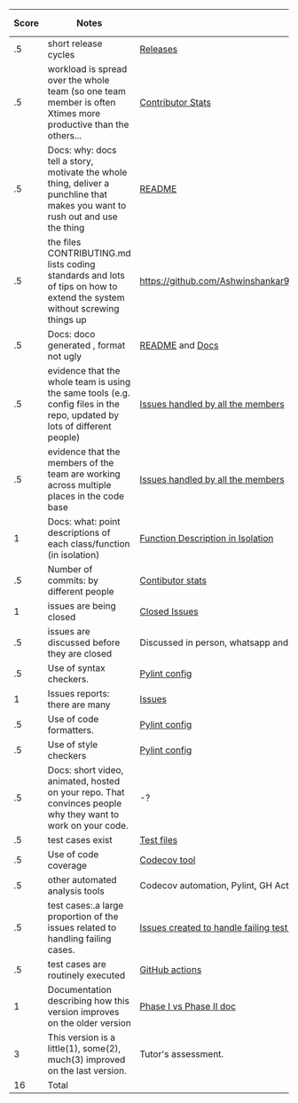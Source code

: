 |Score|Notes| Evidence| Self Assessment|
|-|-----|---------|-----------|
|.5| short release cycles|[Releases](https://github.com/Ashwinshankar98/TeachersPetBot/releases)|.5|
|.5| workload is spread over the whole team (so one team member is often Xtimes more productive than the others...|[Contributor Stats](https://github.com/Ashwinshankar98/TeachersPetBot/graphs/contributors)|.5|
|.5|Docs: why: docs tell a story, motivate the whole thing, deliver a punchline that makes you want to rush out and use the thing |  [README]( https://github.com/Ashwinshankar98/TeachersPetBot/blob/main/README.md ) |.5|
|.5|the files CONTRIBUTING.md lists coding standards and lots of tips on how to extend the system without screwing things up  | https://github.com/Ashwinshankar98/TeachersPetBot/blob/main/CONTRIBUTING.md |.5|
|.5|Docs: doco generated , format not ugly  | [README](https://github.com/Ashwinshankar98/TeachersPetBot/blob/main/README.md) and [Docs](https://github.com/Ashwinshankar98/TeachersPetBot/tree/main/docs )|.5|
|.5|evidence that the whole team is using the same tools (e.g. config files in the repo, updated by lots of different people) | [Issues handled by all the members](https://github.com/Ashwinshankar98/TeachersPetBot/issues) |.5|
|.5|evidence that the members of the team are working across multiple places in the code base | [Issues handled by all the members](https://github.com/Ashwinshankar98/TeachersPetBot/issues)  |.5|
|1|Docs: what: point descriptions of each class/function (in isolation)  |[ Function Description in Isolation](https://github.com/Ashwinshankar98/TeachersPetBot/blob/main/docs/FunctionDescription.md)|1|
|.5|Number of commits: by different people  |[Contibutor stats](https://github.com/Ashwinshankar98/TeachersPetBot/graphs/contributors) |.5|
|1|issues are being closed | [Closed Issues](https://github.com/Ashwinshankar98/TeachersPetBot/issues?q=is%3Aissue+is%3Aclosed )|1|
|.5|issues are discussed before they are closed| Discussed in person, whatsapp and [discussions](https://github.com/Ashwinshankar98/TeachersPetBot/discussions) tab in GH|1|
|.5|Use of syntax checkers. | [Pylint config](https://github.com/Ashwinshankar98/TeachersPetBot/blob/main/.pylintrc) |.5|
|1|Issues reports: there are many  | [Issues](https://github.com/Ashwinshankar98/TeachersPetBot/issues )|1|
|.5|Use of code formatters. |[Pylint config](https://github.com/Ashwinshankar98/TeachersPetBot/blob/main/.pylintrc)|.5|
|.5|Use of style checkers | [Pylint config](https://github.com/Ashwinshankar98/TeachersPetBot/blob/main/.pylintrc)|.5|
|.5|Docs: short video, animated, hosted on your repo. That convinces people why they want to work on your code. | -? |0|
|.5|test cases exist  | [Test files](https://github.com/Ashwinshankar98/TeachersPetBot/tree/main/test)|.5|
|.5|Use of code coverage  | [Codecov tool](https://app.codecov.io/gh/Ashwinshankar98/TeachersPetBot) |.5|
|.5|other automated analysis tools  | Codecov automation, Pylint, GH Actions|.5|
|.5|test cases:.a large proportion of the issues related to handling failing cases. | [Issues created to handle failing test cses](https://github.com/Ashwinshankar98/TeachersPetBot/issues?q=label%3A%22test+case%22+is%3Aclosed)|.5|
|.5|test cases are routinely executed | [GitHub actions]( https://github.com/Ashwinshankar98/TeachersPetBot/actions) |.5|
|1|Documentation describing how this version improves on the older version| [Phase I vs Phase II doc]( https://github.com/Ashwinshankar98/TeachersPetBot/blob/main/docs/Phase1%20vs%20Phase2 ) |1|
|3|This version is a little(1), some(2), much(3) improved on the last version.|Tutor's assessment.| |
|16| Total| |
